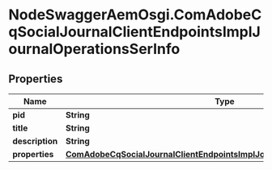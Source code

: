 # NodeSwaggerAemOsgi.ComAdobeCqSocialJournalClientEndpointsImplJournalOperationsSerInfo

## Properties

Name | Type | Description | Notes
------------ | ------------- | ------------- | -------------
**pid** | **String** |  | [optional] 
**title** | **String** |  | [optional] 
**description** | **String** |  | [optional] 
**properties** | [**ComAdobeCqSocialJournalClientEndpointsImplJournalOperationsSerProperties**](ComAdobeCqSocialJournalClientEndpointsImplJournalOperationsSerProperties.md) |  | [optional] 


